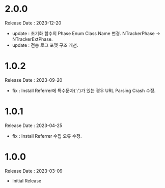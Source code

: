 # 2.0.0
Release Date : 2023-12-20
- update : 초기화 함수의 Phase Enum Class Name 변경. NTrackerPhase -> NTrackerExtPhase.
- update : 전송 로그 포맷 구조 개선.

# 1.0.2
Release Date : 2023-09-20
- fix : Install Referrer에 특수문자(':')가 있는 경우 URL Parsing Crash 수정.

# 1.0.1
Release Date : 2023-04-25
- fix : Install Referrer 수집 오류 수정.

# 1.0.0
Release Date : 2023-03-09
- Initial Release
